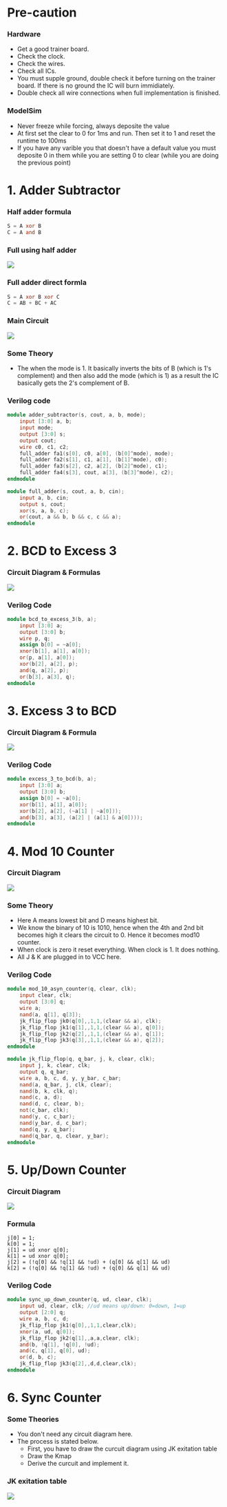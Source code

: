 # Pre-caution
### Hardware
- Get a good trainer board.
- Check the clock.
- Check the wires.
- Check all ICs.
- You must supple ground, double check it before turning on the trainer board. If there is no ground the IC will burn immidiately. 
- Double check all wire connections when full implementation is finished.
### ModelSim
- Never freeze while forcing, always deposite the value
- At first set the clear to 0 for 1ms and run. Then set it to 1 and reset the runtime to 100ms
- If you have any varible you that doesn't have a default value you must deposite 0 in them while you are setting 0 to clear (while you are doing the previous point) 
# 1. Adder Subtractor 
### Half adder formula
```verilog
S = A xor B
C = A and B
```

### Full using half adder
![](fullusinghalf.jpg)
### Full adder direct formla
```verilog
S = A xor B xor C 
C = AB + BC + AC
```
### Main Circuit
![](addSub.png)
### Some Theory
- The when the mode is 1. It basically inverts the bits of B (which is 1's complement) and then also add the mode (which is 1) as a result the IC basically gets the 2's complement of B. 
### Verilog code
```verilog
module adder_subtractor(s, cout, a, b, mode);
    input [3:0] a, b;
    input mode;
    output [3:0] s;
    output cout;
    wire c0, c1, c2;
    full_adder fa1(s[0], c0, a[0], (b[0]^mode), mode);
    full_adder fa2(s[1], c1, a[1], (b[1]^mode), c0);
    full_adder fa3(s[2], c2, a[2], (b[2]^mode), c1);
    full_adder fa4(s[3], cout, a[3], (b[3]^mode), c2);
endmodule

module full_adder(s, cout, a, b, cin);
    input a, b, cin;
    output s, cout;
    xor(s, a, b, c);
    or(cout, a && b, b && c, c && a); 
endmodule
```

# 2. BCD to Excess 3
### Circuit Diagram & Formulas
![](bcd_to_excess_3.jpg)
### Verilog Code
```verilog
module bcd_to_excess_3(b, a);
	input [3:0] a;
	output [3:0] b;
	wire p, q;
	assign b[0] = ~a[0];
	xnor(b[1], a[1], a[0]);
	or(p, a[1], a[0]);
	xor(b[2], a[2], p);
	and(q, a[2], p);
	or(b[3], a[3], q);
endmodule
```

# 3. Excess 3 to BCD
### Circuit Diagram & Formula
![](excess_3_to_bcd.jpg)
### Verilog Code
```verilog
module excess_3_to_bcd(b, a);
	input [3:0] a;
	output [3:0] b;
	assign b[0] = ~a[0];
	xor(b[1], a[1], a[0]);
	xor(b[2], a[2], (~a[1] | ~a[0]));
	and(b[3], a[3], (a[2] | (a[1] & a[0])));
endmodule
```

# 4. Mod 10 Counter
### Circuit Diagram
![](mod_10_async_counter.jpg)
### Some Theory
- Here A means lowest bit and D means highest bit.
- We know the binary of 10 is 1010, hence when the 4th and 2nd bit becomes high it clears the circuit to 0. Hence it becomes mod10 counter.
- When clock is zero it reset everything. When clock is 1. It does nothing. 
- All J & K are plugged in to VCC here.
### Verilog Code
```verilog
module mod_10_asyn_counter(q, clear, clk);
    input clear, clk;
    output [3:0] q;
    wire a;
    nand(a, q[1], q[3]);
    jk_flip_flop jk0(q[0],,1,1,(clear && a), clk);
    jk_flip_flop jk1(q[1],,1,1,(clear && a), q[0]);
    jk_flip_flop jk2(q[2],,1,1,(clear && a), q[1]);
    jk_flip_flop jk3(q[3],,1,1,(clear && a), q[2]);
endmodule

module jk_flip_flop(q, q_bar, j, k, clear, clk);
	input j, k, clear, clk;
	output q, q_bar;
	wire a, b, c, d, y, y_bar, c_bar;
	nand(a, q_bar, j, clk, clear);
	nand(b, k, clk, q);
	nand(c, a, d);
	nand(d, c, clear, b);
	not(c_bar, clk);
	nand(y, c, c_bar);
	nand(y_bar, d, c_bar);
	nand(q, y, q_bar);
	nand(q_bar, q, clear, y_bar);
endmodule
```

# 5. Up/Down Counter
### Circuit Diagram
![](sync_up_down_counter.jpg)
### Formula
```
j[0] = 1;
k[0] = 1;
j[1] = ud xnor q[0];
k[1] = ud xnor q[0];
j[2] = (!q[0] && !q[1] && !ud) + (q[0] && q[1] && ud)
k[2] = (!q[0] && !q[1] && !ud) + (q[0] && q[1] && ud)
```
### Verilog Code
```verilog
module sync_up_down_counter(q, ud, clear, clk);
    input ud, clear, clk; //ud means up/down: 0=down, 1=up
    output [2:0] q;
    wire a, b, c, d;
    jk_flip_flop jk1(q[0],,1,1,clear,clk);
    xnor(a, ud, q[0]);
    jk_flip_flop jk2(q[1],,a,a,clear, clk);
    and(b, !q[1], !q[0], !ud);
    and(c, q[1], q[0], ud);
    or(d, b, c);
    jk_flip_flop jk3(q[2],,d,d,clear,clk);
endmodule
```

# 6. Sync Counter
### Some Theories
- You don't need any circuit diagram here.
- The process is stated below.
    - First, you have to draw the curcuit diagram using JK exitation table
    - Draw the Kmap
    - Derive the curcuit and implement it.
### JK exitation table
![](Excitation-table-1.png)
